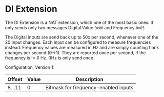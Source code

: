 # DI Extension

The DI Extension is a NAT extension, which one of the most basic ones. It only sends only two messages Digital Value `0x80` and Frequency `0x85`

The Digital inputs are send back up to 50x per second, whenever one of the 20 input changes. Each input can be configured to measure frequencies instead. Frequency values are measured in Hz and are simply counting flank changes per second (0→1). They are reported once per second, if the frequency is != 0 Hz. 0Hz is only send once.

Configuration, Version 1:

| Offset   | Value | Description |
| -------- | ----- | ----------- |
|   8…11   |     0 | Bitmask for frequency-enabled inputs |
